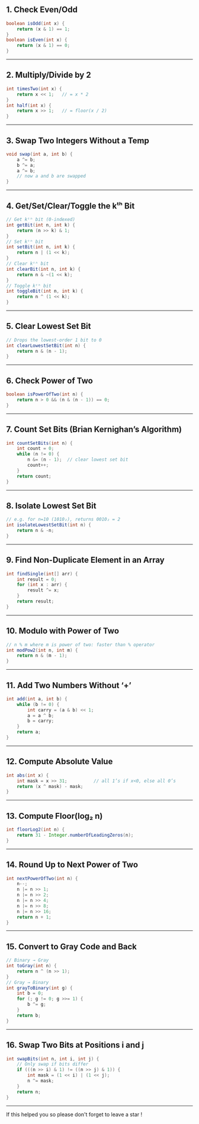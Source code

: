 ## 1. Check Even/Odd

```java
boolean isOdd(int x) {
    return (x & 1) == 1;
}
boolean isEven(int x) {
    return (x & 1) == 0;
}
```

---

## 2. Multiply/Divide by 2

```java
int timesTwo(int x) {
    return x << 1;   // = x * 2
}
int half(int x) {
    return x >> 1;   // = floor(x / 2)
}
```

---

## 3. Swap Two Integers Without a Temp

```java
void swap(int a, int b) {
    a ^= b;
    b ^= a;
    a ^= b;
    // now a and b are swapped
}
```

---

## 4. Get/Set/Clear/Toggle the kᵗʰ Bit

```java
// Get kᵗʰ bit (0-indexed)
int getBit(int n, int k) {
    return (n >> k) & 1;
}
// Set kᵗʰ bit
int setBit(int n, int k) {
    return n | (1 << k);
}
// Clear kᵗʰ bit
int clearBit(int n, int k) {
    return n & ~(1 << k);
}
// Toggle kᵗʰ bit
int toggleBit(int n, int k) {
    return n ^ (1 << k);
}
```

---

## 5. Clear Lowest Set Bit

```java
// Drops the lowest-order 1 bit to 0
int clearLowestSetBit(int n) {
    return n & (n - 1);
}
```

---

## 6. Check Power of Two

```java
boolean isPowerOfTwo(int n) {
    return n > 0 && (n & (n - 1)) == 0;
}
```

---

## 7. Count Set Bits (Brian Kernighan’s Algorithm)

```java
int countSetBits(int n) {
    int count = 0;
    while (n != 0) {
        n &= (n - 1);  // clear lowest set bit
        count++;
    }
    return count;
}
```

---

## 8. Isolate Lowest Set Bit

```java
// e.g. for n=10 (1010₂), returns 0010₂ = 2
int isolateLowestSetBit(int n) {
    return n & -n;
}
```

---

## 9. Find Non-Duplicate Element in an Array

```java
int findSingle(int[] arr) {
    int result = 0;
    for (int x : arr) {
        result ^= x;
    }
    return result;
}
```

---

## 10. Modulo with Power of Two

```java
// n % m where m is power of two: faster than % operator
int modPow2(int n, int m) {
    return n & (m - 1);
}
```

---

## 11. Add Two Numbers Without ‘+’

```java
int add(int a, int b) {
    while (b != 0) {
        int carry = (a & b) << 1;
        a = a ^ b;
        b = carry;
    }
    return a;
}
```

---

## 12. Compute Absolute Value

```java
int abs(int x) {
    int mask = x >> 31;          // all 1’s if x<0, else all 0’s
    return (x ^ mask) - mask;
}
```

---

## 13. Compute Floor(log₂ n)

```java
int floorLog2(int n) {
    return 31 - Integer.numberOfLeadingZeros(n);
}
```

---

## 14. Round Up to Next Power of Two

```java
int nextPowerOfTwo(int n) {
    n--;
    n |= n >> 1;
    n |= n >> 2;
    n |= n >> 4;
    n |= n >> 8;
    n |= n >> 16;
    return n + 1;
}
```

---

## 15. Convert to Gray Code and Back

```java
// Binary → Gray
int toGray(int n) {
    return n ^ (n >> 1);
}
// Gray → Binary
int grayToBinary(int g) {
    int b = 0;
    for (; g != 0; g >>= 1) {
        b ^= g;
    }
    return b;
}
```

---

## 16. Swap Two Bits at Positions i and j

```java
int swapBits(int n, int i, int j) {
    // Only swap if bits differ
    if (((n >> i) & 1) != ((n >> j) & 1)) {
        int mask = (1 << i) | (1 << j);
        n ^= mask;
    }
    return n;
}
```

---

If this helped you so please don't forget to leave a star !
